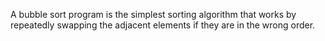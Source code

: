 A bubble sort program is the simplest sorting algorithm that works by repeatedly swapping the adjacent elements if they are in the wrong order.
